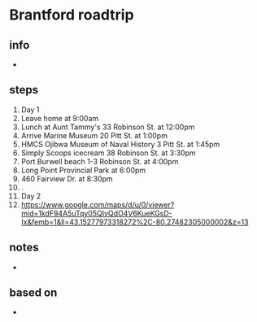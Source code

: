 # Brantford roadtrip  

## info  
* 

## steps  
1. Day 1
2. Leave home at 9:00am
3. Lunch at Aunt Tammy's 33 Robinson St. at 12:00pm 
4. Arrive Marine Museum 20 Pitt St. at 1:00pm
5. HMCS Ojibwa Museum of Naval History 3 Pitt St. at 1:45pm
6. Simply Scoops icecream 38 Robinson St. at 3:30pm
7. Port Burwell beach 1-3 Robinson St. at 4:00pm
8. Long Point Provincial Park at 6:00pm
9. 460 Fairview Dr. at 8:30pm
10. .
11. Day 2
12. https://www.google.com/maps/d/u/0/viewer?mid=1kdF94A5uTqy05QIvQdO4V6KueKGsD-Ix&femb=1&ll=43.15277973318272%2C-80.27482305000002&z=13 

## notes  
*  

## based on  
*  

